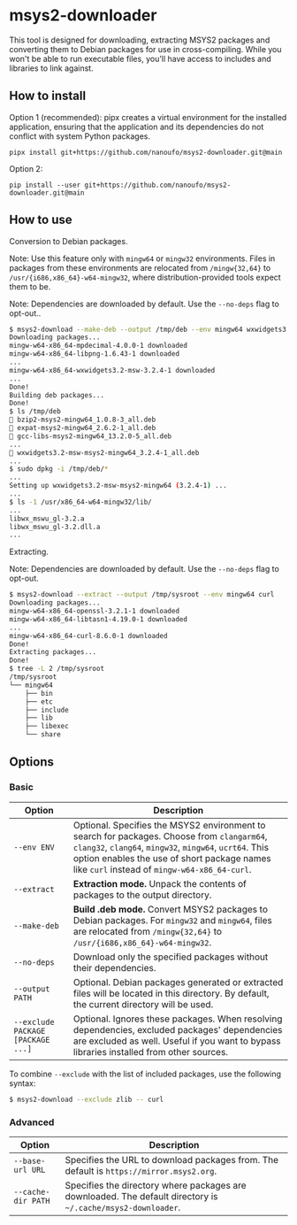 # msys2-downloader

This tool is designed for downloading, extracting MSYS2 packages and converting them to Debian packages for use in cross-compiling. While you won't be able to run executable files, you'll have access to includes and libraries to link against. 

## How to install

Option 1 (recommended): pipx creates a virtual environment for the installed application, ensuring that the application and its dependencies do not conflict with system Python packages.

```
pipx install git+https://github.com/nanoufo/msys2-downloader.git@main
```

Option 2:

```
pip install --user git+https://github.com/nanoufo/msys2-downloader.git@main
```

## How to use

Conversion to Debian packages.

Note: Use this feature only with `mingw64` or `mingw32` environments. Files in packages from these environments are relocated from `/mingw{32,64}` to `/usr/{i686,x86_64}-w64-mingw32`, where distribution-provided tools expect them to be.

Note: Dependencies are downloaded by default. Use the `--no-deps` flag to opt-out..
 
```bash
$ msys2-download --make-deb --output /tmp/deb --env mingw64 wxwidgets3.2-msw
Downloading packages...
mingw-w64-x86_64-mpdecimal-4.0.0-1 downloaded
mingw-w64-x86_64-libpng-1.6.43-1 downloaded
...
mingw-w64-x86_64-wxwidgets3.2-msw-3.2.4-1 downloaded
...
Done!
Building deb packages...
Done!
$ ls /tmp/deb
 bzip2-msys2-mingw64_1.0.8-3_all.deb
 expat-msys2-mingw64_2.6.2-1_all.deb
 gcc-libs-msys2-mingw64_13.2.0-5_all.deb
...
 wxwidgets3.2-msw-msys2-mingw64_3.2.4-1_all.deb
...
$ sudo dpkg -i /tmp/deb/*
...
Setting up wxwidgets3.2-msw-msys2-mingw64 (3.2.4-1) ...
...
$ ls -1 /usr/x86_64-w64-mingw32/lib/
...
libwx_mswu_gl-3.2.a
libwx_mswu_gl-3.2.dll.a
...
```

Extracting.

Note: Dependencies are downloaded by default. Use the `--no-deps` flag to opt-out.
```bash
$ msys2-download --extract --output /tmp/sysroot --env mingw64 curl
Downloading packages...
mingw-w64-x86_64-openssl-3.2.1-1 downloaded
mingw-w64-x86_64-libtasn1-4.19.0-1 downloaded
...
mingw-w64-x86_64-curl-8.6.0-1 downloaded
Done!
Extracting packages...
Done!
$ tree -L 2 /tmp/sysroot
/tmp/sysroot
└── mingw64
    ├── bin
    ├── etc
    ├── include
    ├── lib
    ├── libexec
    └── share
```

## Options

### Basic
| Option                          | Description                                                                                                                                                                                                                                    |
|---------------------------------|------------------------------------------------------------------------------------------------------------------------------------------------------------------------------------------------------------------------------------------------|
| `--env ENV`                     | Optional. Specifies the MSYS2 environment to search for packages. Choose from `clangarm64`, `clang32`, `clang64`, `mingw32`, `mingw64`, `ucrt64`. This option enables the use of short package names like `curl` instead of `mingw-w64-x86_64-curl`. |
| `--extract`                     | **Extraction mode.** Unpack the contents of packages to the output directory.                                                                                                                                                                     |
| `--make-deb`                    | **Build .deb mode.** Convert MSYS2 packages to Debian packages. For `mingw32` and `mingw64`, files are relocated from `/mingw{32,64}` to `/usr/{i686,x86_64}-w64-mingw32`.                                                                            |
| `--no-deps`                     | Download only the specified packages without their dependencies.                                                                                                                                                                               |
| `--output PATH`                 | Optional. Debian packages generated or extracted files will be located in this directory. By default, the current directory will be used.                                                                                                          |
| `--exclude PACKAGE [PACKAGE ...]`| Optional. Ignores these packages. When resolving dependencies, excluded packages' dependencies are excluded as well. Useful if you want to bypass libraries installed from other sources.                                                |

To combine `--exclude` with the list of included packages, use the following syntax:
```bash
$ msys2-download --exclude zlib -- curl 
```

### Advanced
| Option                           | Description                                                                                                  |
|----------------------------------|--------------------------------------------------------------------------------------------------------------|
| `--base-url URL`                  | Specifies the URL to download packages from. The default is `https://mirror.msys2.org`.                      |
| `--cache-dir PATH`                | Specifies the directory where packages are downloaded. The default directory is `~/.cache/msys2-downloader`. |
